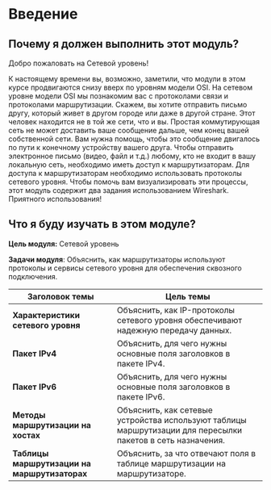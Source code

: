 # Введение

<!-- 8.0.1 -->
##  Почему я должен выполнить этот модуль?

Добро пожаловать на Сетевой уровень!

К настоящему времени вы, возможно, заметили, что модули в этом курсе продвигаются снизу вверх по уровням модели OSI. На сетевом уровне модели OSI мы познакомим вас с протоколами связи и протоколами маршрутизации. Скажем, вы хотите отправить письмо другу, который живет в другом городе или даже в другой стране. Этот человек находится не в той же сети, что и вы. Простая коммутирующая сеть не может доставить ваше сообщение дальше, чем конец вашей собственной сети. Вам нужна помощь, чтобы это сообщение двигалось по пути к конечному устройству вашего друга. Чтобы отправить электронное письмо (видео, файл и т.д.) любому, кто не входит в вашу локальную сеть, необходимо иметь доступ к маршрутизаторам. Для доступа к маршрутизаторам необходимо использовать протоколы сетевого уровня. Чтобы помочь вам визуализировать эти процессы, этот модуль содержит два задания  использованием Wireshark. Приятного использования!

<!-- 8.0.2 -->
##  Что я буду изучать в этом модуле?

**Цель модуля:** Сетевой уровень

**Задачи модуля**: Объяснить, как маршрутизаторы используют протоколы и сервисы сетевого уровня для обеспечения сквозного подключения.

| **Заголовок темы** | **Цель темы** |
| --- | --- |
| **Характеристики сетевого уровня** | Объяснить, как IP-протоколы сетевого уровня обеспечивают надежную передачу данных. |
| **Пакет IPv4** | Объяснить, для чего нужны основные поля заголовков в пакете IPv4. |
| **Пакет IPv6** | Объяснить, для чего нужны основные поля заголовков в пакете IPv6. |
| **Методы маршрутизации на хостах** | Объяснить, как сетевые устройства используют таблицы маршрутизации для пересылки пакетов в сеть назначения. |
| **Таблицы маршрутизации на маршрутизаторах** | Объяснить, за что отвечают поля в таблице маршрутизации на маршрутизаторе. |



